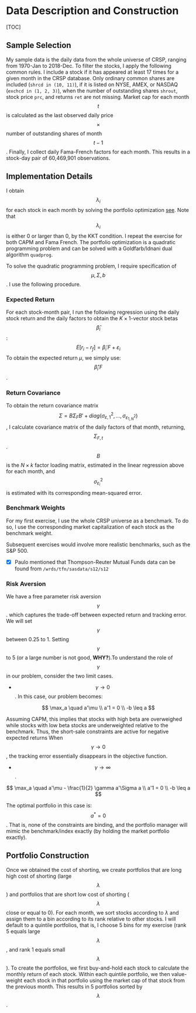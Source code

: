 # Data Description and Construction
[TOC]

## Sample Selection

My sample data is the daily data from the whole universe of CRSP, ranging from 1970-Jan to 2018-Dec. To filter the stocks, I apply the following common rules. I  include a stock if it has appeared at least 17 times for a given month in the CRSP database. Only ordinary common shares are included (`shrcd in (10, 11)`), if it is listed on NYSE, AMEX, or NASDAQ (`exchcd in (1, 2, 3)`), when the number of outstanding shares `shrout`, stock price `prc`, and returns `ret`  are not missing. Market cap for each month $$t$$ is calculated as the last observed daily price $$ \times $$ number of outstanding shares of month $$ t  - 1$$. Finally, I collect daily Fama-French factors for each month. This results in a stock-day pair of 60,469,901 observations.

## Implementation Details

I obtain $$\lambda_i$$ for each stock in each month by solving the portfolio optimization [see](<https://www.lkhang.com/chapter-1/motivation#problem-formulation>). Note that $$\lambda_i$$ is either $0$ or larger than $0$, by the KKT condition. I repeat the exercise for both CAPM and Fama French. The portfolio optimization is a quadratic programming problem and can be solved with a Goldfarb/Idnani dual algorithm `quadprog`. 

To solve the quadratic programming problem, I require specification of $$\mu, \Sigma, b$$. I use the following procedure.

### Expected Return

For each stock-month pair, I run the following regression using the daily stock return and the daily factors to obtain the $K \times 1$-vector stock betas $$ \hat{\beta}_i $$:
$$
E[r_i - r_f] = \beta_i'F + \varepsilon_i
$$
To obtain the expected return $\mu$, we simply use: $$ \hat{\beta}_i' F$$.

### Return Covariance

To obtain the return covariance matrix $$\Sigma = B\Sigma_F B' + diag(\sigma_{\varepsilon, 1}^2,..., \sigma_{\varepsilon_{1,N}^2})$$, I calculate covariance matrix of the daily factors of that month, returning, $$\Sigma_{F, t}$$. $$B$$ is the $N \times k$ factor loading matrix, estimated in the linear regression above for each month, and $$\sigma_{\varepsilon_i}^2$$ is estimated with its corresponding mean-squared error.

### Benchmark Weights

For my first exercise, I use the whole CRSP universe as a benchmark. To do so, I use the corresponding market capitalization of each stock as the benchmark weight. 

Subsequent exercises would involve more realistic benchmarks, such as the S&P 500.

- [x] Paulo mentioned that Thompson-Reuter Mutual Funds data can be found from `/wrds/tfn/sasdata/s12/s12`

### Risk Aversion

We have a free parameter risk aversion $$ \gamma $$. which captures the trade-off between expected return and tracking error. We will set $$ \gamma $$ between 0.25 to 1. Setting $$ \gamma $$ to 5 (or a large number is not good, **WHY?**).To understand the role of $$ \gamma $$ in our problem, consider the two limit cases.

* $$ \gamma \to 0 $$. In this case, our problem becomes:

$$
\max_a \quad a'\mu \\
  a'1  = 0 \\
   -b \leq a
$$

Assuming CAPM, this implies that stocks with high beta are overweighed while stocks with low beta stocks are underweighted relative to the benchmark. Thus, the short-sale constraints are active for negative expected returns  When $$ \gamma \to 0$$ , the tracking error essentially disappears in the objective function.

* $$ \gamma \to \infty $$ . 

$$
\max_a \quad a'\mu - \frac{1}{2} \gamma a'\Sigma a \\
  a'1  = 0 \\
   -b \leq a
$$

The optimal portfolio in this case is: $$ a^* = 0 $$. That is, none of the constraints are binding, and the portfolio manager will mimic the benchmark/index exactly (by holding the market portfolio exactly).

## Portfolio Construction

Once we obtained the cost of shorting, we create portfolios that are long high cost of shorting (large $$ \lambda $$) and portfolios that are short low cost of shorting ($$ \lambda$$ close or equal to 0). For each month, we sort stocks according to $\lambda$ and assign them to a bin according to its rank relative to other stocks. I will default to a quintile portfolios, that is, I choose 5 bins for my exercise (rank 5 equals large $$ \lambda $$, and rank 1 equals small $$\lambda$$ ). To create the portfolios, we first buy-and-hold each stock to calculate the monthly return of each stock. Within each quintile portfolio, we then value-weight each stock in that portfolio using the market cap of that stock from the previous month. This results in 5 portfolios sorted by $$ \lambda $$.



